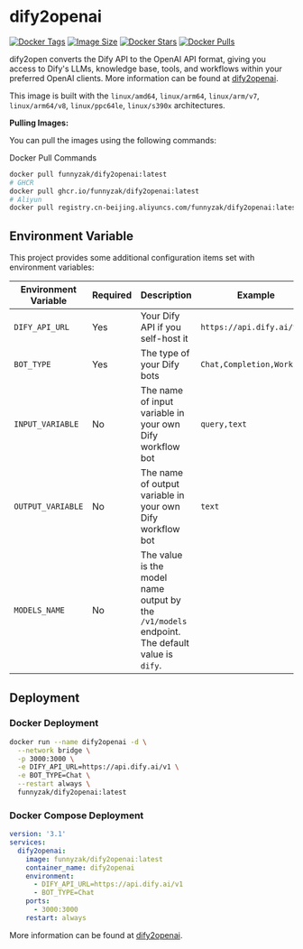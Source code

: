 # dify2openai

[![Docker Tags](https://img.shields.io/docker/v/funnyzak/dify2openai?sort=semver&style=flat-square)](https://hub.docker.com/r/funnyzak/dify2openai/)
[![Image Size](https://img.shields.io/docker/image-size/funnyzak/dify2openai)](https://hub.docker.com/r/funnyzak/dify2openai/)
[![Docker Stars](https://img.shields.io/docker/stars/funnyzak/dify2openai.svg?style=flat-square)](https://hub.docker.com/r/funnyzak/dify2openai/)
[![Docker Pulls](https://img.shields.io/docker/pulls/funnyzak/dify2openai.svg?style=flat-square)](https://hub.docker.com/r/funnyzak/dify2openai/)


dify2open converts the Dify API to the OpenAI API format, giving you access to Dify's LLMs, knowledge base, tools, and workflows within your preferred OpenAI clients. More information can be found at [dify2openai](https://github.com/funnyzak/dify2openai).

This image is built with the `linux/amd64`, `linux/arm64`, `linux/arm/v7`, `linux/arm64/v8`, `linux/ppc64le`, `linux/s390x` architectures.

**Pulling Images:**

You can pull the images using the following commands:

<summary>Docker Pull Commands</summary>

```bash
docker pull funnyzak/dify2openai:latest
# GHCR 
docker pull ghcr.io/funnyzak/dify2openai:latest
# Aliyun
docker pull registry.cn-beijing.aliyuncs.com/funnyzak/dify2openai:latest
```
## Environment Variable
This project provides some additional configuration items set with environment variables:

| Environment Variable | Required | Description                                                                                     | Example                        |
| -------------------- | -------- | ----------------------------------------------------------------------------------------------- | ------------------------------ |
| `DIFY_API_URL`       | Yes      | Your Dify API if you self-host it                                                               | `https://api.dify.ai/v1`       |
| `BOT_TYPE`           | Yes      | The type of your Dify bots                                                                      | `Chat,Completion,Workflow`     |
| `INPUT_VARIABLE`     | No       | The name of input variable in your own Dify workflow bot                                        | `query,text`                   |
| `OUTPUT_VARIABLE`    | No       | The name of output variable in your own Dify workflow bot                                       | `text`                         |
| `MODELS_NAME`        | No       | The value is the model name output by the `/v1/models` endpoint. The default value is `dify`.   |                                |

## Deployment

### Docker Deployment

```bash
docker run --name dify2openai -d \
  --network bridge \
  -p 3000:3000 \
  -e DIFY_API_URL=https://api.dify.ai/v1 \
  -e BOT_TYPE=Chat \
  --restart always \
  funnyzak/dify2openai:latest
```

### Docker Compose Deployment
```yaml
version: '3.1'
services:
  dify2openai:
    image: funnyzak/dify2openai:latest
    container_name: dify2openai
    environment:
      - DIFY_API_URL=https://api.dify.ai/v1
      - BOT_TYPE=Chat
    ports:
      - 3000:3000
    restart: always
```

More information can be found at [dify2openai](https://github.com/funnyzak/dify2openai).
